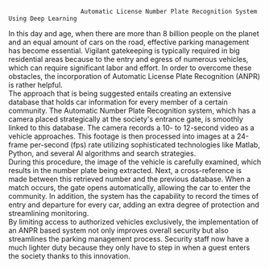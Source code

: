                         Automatic License Number Plate Recognition System Using Deep Learning 


In this day and age, when there are more than 8 billion people on the planet and an equal 
amount of cars on the road, effective parking management has become essential. Vigilant gatekeeping is 
typically required in big residential areas because to the entry and egress of numerous vehicles, which can 
require significant labor and effort. In order to overcome these obstacles, the incorporation of Automatic 
License Plate Recognition (ANPR) is rather helpful.  
The approach that is being suggested entails creating an extensive database that holds car information for 
every member of a certain community. The Automatic Number Plate Recognition system, which has a camera 
placed strategically at the society's entrance gate, is smoothly linked to this database. The camera records a 
10- to 12-second video as a vehicle approaches. This footage is then processed into images at a 24-frame
per-second (fps) rate utilizing sophisticated technologies like Matlab, Python, and several AI algorithms and 
search strategies.  
During this procedure, the image of the vehicle is carefully examined, which results in the number plate 
being extracted. Next, a cross-reference is made between this retrieved number and the previous database. 
When a match occurs, the gate opens automatically, allowing the car to enter the community. In addition, 
the system has the capability to record the times of entry and departure for every car, adding an extra degree 
of protection and streamlining monitoring.  
By limiting access to authorized vehicles exclusively, the implementation of an ANPR based system not only 
improves overall security but also streamlines the parking management process. Security staff now have a 
much lighter duty because they only have to step in when a guest enters the society thanks to this innovation.   
